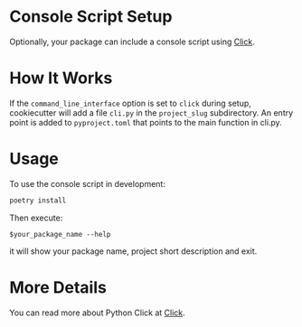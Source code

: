 # Console Script Setup

Optionally, your package can include a console script using [Click].

# How It Works

If the `command_line_interface` option is set to `click` during setup, cookiecutter
 will add a file `cli.py` in the `project_slug` subdirectory. An entry point is added to
`pyproject.toml` that points to the main function in cli.py.

# Usage

To use the console script in development:

``` bash
poetry install
```

Then execute:
```
$your_package_name --help
```

it will show your package name, project short description and exit.

# More Details

You can read more about Python Click at [Click].

[Click]: https://click.palletsprojects.com/en/8.0.x/
